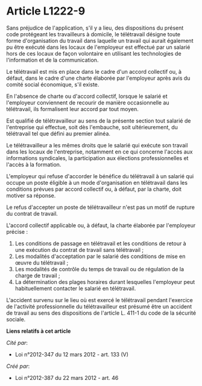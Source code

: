# Article L1222-9

Sans préjudice de l'application, s'il y a lieu, des dispositions du présent code protégeant les travailleurs à domicile, le
télétravail désigne toute forme d'organisation du travail dans laquelle un travail qui aurait également pu être exécuté dans
les locaux de l'employeur est effectué par un salarié hors de ces locaux de façon volontaire en utilisant les
technologies de l'information et de la communication.

Le télétravail est mis en place dans le cadre d'un accord collectif ou, à défaut, dans le cadre d'une charte élaborée par l'employeur après avis du comité social économique, s'il existe.

En l'absence de charte ou d'accord collectif, lorsque le salarié et l'employeur conviennent de recourir de manière occasionnelle au télétravail, ils formalisent leur accord par tout moyen. 

Est qualifié de télétravailleur au sens de la présente section tout salarié de l'entreprise qui effectue, soit dès l'embauche, soit ultérieurement, du télétravail tel que défini au premier alinéa.

Le télétravailleur a les mêmes droits que le salarié qui exécute son travail dans les locaux de l'entreprise, notamment en ce qui concerne l'accès aux informations syndicales, la participation aux élections professionnelles et l'accès à la formation.

L'employeur qui refuse d'accorder le bénéfice du télétravail à un salarié qui occupe un poste éligible à un mode d'organisation en télétravail dans les conditions prévues par accord collectif ou, à défaut, par la charte, doit motiver sa réponse. 

Le refus d'accepter un poste de télétravailleur n'est pas un motif de rupture du contrat de travail. 

L'accord collectif applicable ou, à défaut, la charte élaborée par l'employeur précise :

1. Les conditions de passage en télétravail et les conditions de retour à une exécution du contrat de travail sans télétravail ;
2. Les modalités d'acceptation par le salarié des conditions de mise en œuvre du télétravail ;
3. Les modalités de contrôle du temps de travail ou de régulation de la charge de travail ;
4. La détermination des plages horaires durant lesquelles l'employeur peut habituellement contacter le salarié en télétravail.

L'accident survenu sur le lieu où est exercé le télétravail pendant l'exercice de l'activité professionnelle du télétravailleur est présumé être un accident de travail au sens des dispositions de l'article L. 411-1 du code de la sécurité sociale. 

**Liens relatifs à cet article**

_Cité par_:

  - Loi n°2012-347 du 12 mars 2012 - art. 133 (V)

_Créé par_:

  - Loi n°2012-387 du 22 mars 2012 - art. 46
